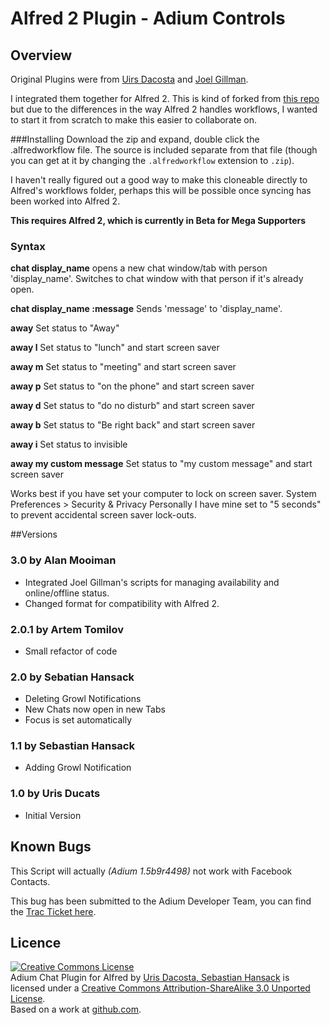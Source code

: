 # Alfred 2 Plugin - Adium Controls

## Overview

Original Plugins were from [Uirs Dacosta](http://urisdacosta.tumblr.com/post/13767011309/alfred-extension-for-adium-chat) and [Joel Gillman](http://joelgillman.com/projects/alfred-controls-for-adium/).

I integrated them together for Alfred 2. This is kind of forked from [this repo](https://github.com/Detmud/Alfred-Extension---Adium-Chat) but due to the differences in the way Alfred 2 handles workflows, I wanted to start it from scratch to make this easier to collaborate on.

###Installing
Download the zip and expand, double click the .alfredworkflow file. The source is included separate from that file (though you can get at it by changing the `.alfredworkflow` extension to `.zip`).

I haven't really figured out a good way to make this cloneable directly to Alfred's workflows folder, perhaps this will be possible once syncing has been worked into Alfred 2.

**This requires Alfred 2, which is currently in Beta for Mega Supporters**

### Syntax 
**chat display_name**
opens a new chat window/tab with person 'display_name'. Switches to chat window with that person if it's already open.

**chat display_name :message**
Sends 'message' to 'display_name'.

**away**
Set status to "Away"

**away l**
Set status to "lunch" and start screen saver

**away m**
Set status to "meeting" and start screen saver

**away p**
Set status to "on the phone" and start screen saver

**away d**
Set status to "do no disturb" and start screen saver

**away b**
Set status to "Be right back" and start screen saver

**away i**
Set status to invisible

**away my custom message**
Set status to "my custom message" and start screen saver

Works best if you have set your computer to lock on screen saver. System Preferences > Security & Privacy Personally I have mine set to "5 seconds" to prevent accidental screen saver lock-outs.


##Versions

### 3.0 by Alan Mooiman
- Integrated Joel Gillman's scripts for managing availability and online/offline status.
- Changed format for compatibility with Alfred 2.

### 2.0.1 by Artem Tomilov
- Small refactor of code

### 2.0 by Sebatian Hansack
- Deleting Growl Notifications
- New Chats now open in new Tabs
- Focus is set automatically

### 1.1 by Sebastian Hansack
- Adding Growl Notification

### 1.0 by Uris Ducats
- Initial Version

## Known Bugs
This Script will actually *(Adium 1.5b9r4498)* not work with Facebook Contacts.

This bug has been submitted to the Adium Developer Team,
you can find the [Trac Ticket here](http://trac.adium.im/ticket/15768).


## Licence
<a rel="license" href="http://creativecommons.org/licenses/by-sa/3.0/"><img alt="Creative Commons License" style="border-width:0" src="http://i.creativecommons.org/l/by-sa/3.0/88x31.png" /></a><br /><span xmlns:dct="http://purl.org/dc/terms/" href="http://purl.org/dc/dcmitype/Dataset" property="dct:title" rel="dct:type">Adium Chat Plugin for Alfred</span> by <a xmlns:cc="http://creativecommons.org/ns#" href="https://github.com/Detmud/Alfred-Extension---Adium-Chat" property="cc:attributionName" rel="cc:attributionURL">Uris Dacosta, Sebastian Hansack</a> is licensed under a <a rel="license" href="http://creativecommons.org/licenses/by-sa/3.0/">Creative Commons Attribution-ShareAlike 3.0 Unported License</a>.<br />Based on a work at <a xmlns:dct="http://purl.org/dc/terms/" href="https://github.com/Detmud/Alfred-Extension---Adium-Chat" rel="dct:source">github.com</a>.